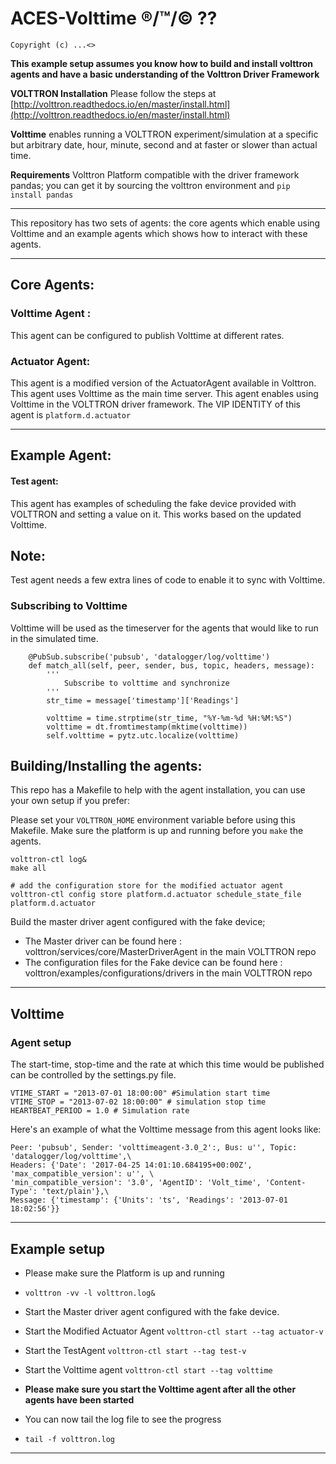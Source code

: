 ACES-Volttime ®/™/© ??
====


```
Copyright (c) ...<>
```


__This example setup assumes you know how to build and install volttron agents and have a basic understanding of the Volttron Driver Framework__

**VOLTTRON Installation**
Please follow the steps at [http://volttron.readthedocs.io/en/master/install.html](http://volttron.readthedocs.io/en/master/install.html)

**Volttime** enables running a VOLTTRON experiment/simulation at a specific but arbitrary date, hour, minute, second and at faster or slower than actual time. 

**Requirements**
Volttron Platform compatible with the driver framework
pandas; you can get it by sourcing the volttron environment and `pip install pandas`

____________________________________________________________________
This repository has two sets of agents: 
the core agents which enable using Volttime and an example agents which shows how to interact with these agents. 
____________________________________________________________________


## Core Agents:

### Volttime Agent : 
This agent can be configured to publish Volttime at different rates. 


### Actuator Agent: 
This agent is a modified version of the ActuatorAgent available in Volttron. This agent uses Volttime as the main time server. 
This agent enables using Volttime in the VOLTTRON driver framework. 
The VIP IDENTITY of this agent is `platform.d.actuator`
____________________________________________________________________

## Example Agent:


#### Test agent: 
This agent has examples of scheduling the fake device provided with VOLTTRON and setting a value on it. This works based on the updated Volttime. 


## Note:
Test agent needs a few extra lines of code to enable it to sync with Volttime. 


### Subscribing to Volttime
Volttime will be used as the timeserver for the agents that would like to run in the simulated time. 

```
    @PubSub.subscribe('pubsub', 'datalogger/log/volttime')
    def match_all(self, peer, sender, bus, topic, headers, message):
        '''
            Subscribe to volttime and synchronize
        '''
        str_time = message['timestamp']['Readings']

        volttime = time.strptime(str_time, "%Y-%m-%d %H:%M:%S")
        volttime = dt.fromtimestamp(mktime(volttime))
        self.volttime = pytz.utc.localize(volttime)

```

## Building/Installing the agents: 
 
This repo has a Makefile to help with the agent installation, you can use your own setup if you prefer: 

Please set your `VOLTTRON_HOME` environment variable before using this Makefile.
Make sure the platform is up and running before you `make` the agents. 

```
volttron-ctl log&  
make all

# add the configuration store for the modified actuator agent
volttron-ctl config store platform.d.actuator schedule_state_file platform.d.actuator 

```

Build the master driver agent configured with the fake device;

* The Master driver can be found here : volttron/services/core/MasterDriverAgent in the main VOLTTRON repo
* The configuration files for the Fake device can be found here : volttron/examples/configurations/drivers in the main VOLTTRON repo

____________________________________________________________________
## Volttime 


### Agent setup

The start-time, stop-time and the rate at which this time would be published 
can be controlled by the settings.py file. 

```
VTIME_START = "2013-07-01 18:00:00" #Simulation start time
VTIME_STOP = "2013-07-02 18:00:00" # simulation stop time
HEARTBEAT_PERIOD = 1.0 # Simulation rate

```
Here's an example of what the Volttime message from this agent looks like: 

```
Peer: 'pubsub', Sender: 'volttimeagent-3.0_2':, Bus: u'', Topic: 'datalogger/log/volttime',\
Headers: {'Date': '2017-04-25 14:01:10.684195+00:00Z', 'max_compatible_version': u'', \
'min_compatible_version': '3.0', 'AgentID': 'Volt_time', 'Content-Type': 'text/plain'},\
Message: {'timestamp': {'Units': 'ts', 'Readings': '2013-07-01 18:02:56'}}

```

____________________________________________________________________

## Example setup

* Please make sure the Platform is up and running
* `volttron -vv -l volttron.log&`
* Start the Master driver agent configured with the fake device. 

* Start the Modified Actuator Agent `volttron-ctl start --tag actuator-v`
* Start the TestAgent  `volttron-ctl start --tag test-v`
* Start the Volttime agent  `volttron-ctl start --tag volttime`
* **Please make sure you start the Volttime agent after all the other agents have been started**
* You can now tail the log file to see the progress
* `tail -f volttron.log`


____________________________________________________________________


 
